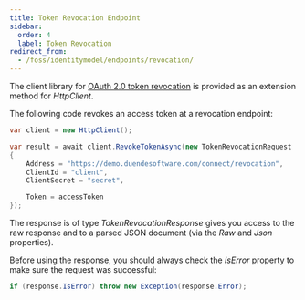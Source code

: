 ```yaml
---
title: Token Revocation Endpoint
sidebar:
  order: 4
  label: Token Revocation
redirect_from:
  - /foss/identitymodel/endpoints/revocation/
---
```


The client library for [OAuth 2.0 token
revocation](https://tools.ietf.org/html/rfc7009) is provided as an
extension method for *HttpClient*.

The following code revokes an access token at a revocation
endpoint:

```csharp
var client = new HttpClient();

var result = await client.RevokeTokenAsync(new TokenRevocationRequest
{
    Address = "https://demo.duendesoftware.com/connect/revocation",
    ClientId = "client",
    ClientSecret = "secret",

    Token = accessToken
});
```

The response is of type *TokenRevocationResponse* gives you access to
the raw response and to a parsed JSON document (via the *Raw*
and *Json* properties).

Before using the response, you should always check the *IsError*
property to make sure the request was successful:

```csharp
if (response.IsError) throw new Exception(response.Error);
```
